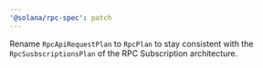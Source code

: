 ```yaml
---
'@solana/rpc-spec': patch
---
```


Rename `RpcApiRequestPlan` to `RpcPlan` to stay consistent with the `RpcSusbscriptionsPlan` of the RPC Subscription architecture.
